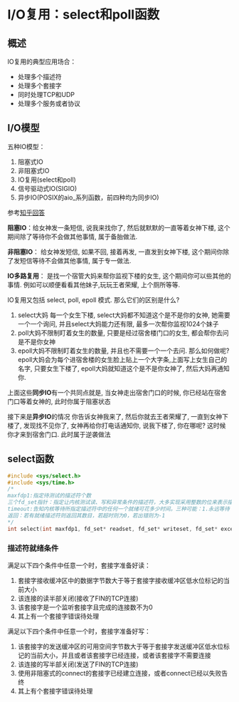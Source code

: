 # I/O复用：select和poll函数
## 概述
IO复用的典型应用场合：
- 处理多个描述符
- 处理多个套接字
- 同时处理TCP和UDP
- 处理多个服务或者协议

## I/O模型
五种IO模型：
1. 阻塞式IO
2. 非阻塞式IO
3. IO复用(select和poll)
4. 信号驱动式IO(SIGIO)
5. 异步IO(POSIX的aio_系列函数，前四种均为同步IO)

参考[知乎回答](https://www.zhihu.com/people/levonfly/activities)

**阻塞IO**：给女神发一条短信, 说我来找你了, 然后就默默的一直等着女神下楼, 这个期间除了等待你不会做其他事情, 属于备胎做法.

**非阻塞IO**： 给女神发短信, 如果不回, 接着再发, 一直发到女神下楼, 这个期间你除了发短信等待不会做其他事情, 属于专一做法.

**IO多路复用**：  是找一个宿管大妈来帮你监视下楼的女生, 这个期间你可以些其他的事情. 例如可以顺便看看其他妹子,玩玩王者荣耀, 上个厕所等等. 

IO复用又包括 select, poll, epoll 模式. 那么它们的区别是什么?
1. select大妈    每一个女生下楼, select大妈都不知道这个是不是你的女神, 她需要一个一个询问, 并且select大妈能力还有限, 最多一次帮你监视1024个妹子
2. poll大妈不限制盯着女生的数量,  只要是经过宿舍楼门口的女生, 都会帮你去问是不是你女神
3. epoll大妈不限制盯着女生的数量, 并且也不需要一个一个去问.  那么如何做呢?  epoll大妈会为每个进宿舍楼的女生脸上贴上一个大字条,上面写上女生自己的名字,  只要女生下楼了, epoll大妈就知道这个是不是你女神了, 然后大妈再通知你.

上面这些**同步IO**有一个共同点就是, 当女神走出宿舍门口的时候, 你已经站在宿舍门口等着女神的, 此时你属于阻塞状态


接下来是**异步IO**的情况
你告诉女神我来了, 然后你就去王者荣耀了, 一直到女神下楼了, 发现找不见你了, 女神再给你打电话通知你, 说我下楼了, 你在哪呢?  这时候你才来到宿舍门口. 此时属于逆袭做法

## select函数
```c
#include <sys/select.h>
#include <sys/time.h>
/*
maxfdp1:指定待测试的描述符个数
三个fd_set指针：指定让内核测试读、写和异常条件的描述符，大多实现采用整数的位来表示描述符
timeout:告知内核等待所指定描述符中的任何一个就绪可花多少时间。三种可能：1.永远等待（nullptr）；2.等待一段时间；3.不等待：立即返回，轮询
返回：若有就绪描述符则返回其数目，若超时则为0，若出错则为-1
*/
int select(int maxfdp1, fd_set* readset, fd_set* writeset, fd_set* exceptset, const struct timeval* timeout);
```
### 描述符就绪条件
满足以下四个条件中任意一个时，套接字准备好读：
1. 套接字接收缓冲区中的数据字节数大于等于套接字接收缓冲区低水位标记的当前大小
2. 该连接的读半部关闭(接收了FIN的TCP连接)
3. 该套接字是一个监听套接字且完成的连接数不为0
4. 其上有一个套接字错误待处理

满足以下四个条件中任意一个时，套接字准备好写：
1. 该套接字的发送缓冲区的可用空间字节数大于等于套接字发送缓冲区低水位标记的当前大小，并且或者该套接字已经连接，或者该套接字不需要连接
2. 该连接的写半部关闭(发送了FIN的TCP连接)
3. 使用非阻塞式的connect的套接字已经建立连接，或者connect已经以失败告终
4. 其上有个套接字错误待处理




